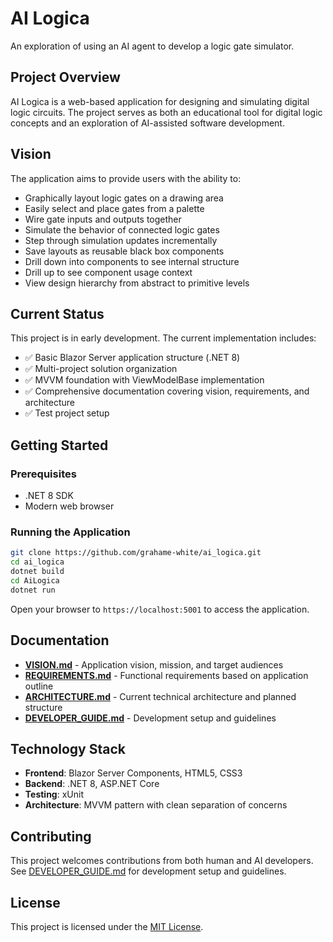 # AI Logica

An exploration of using an AI agent to develop a logic gate simulator.

## Project Overview

AI Logica is a web-based application for designing and simulating digital logic circuits. The project serves as both an educational tool for digital logic concepts and an exploration of AI-assisted software development.

## Vision

The application aims to provide users with the ability to:
- Graphically layout logic gates on a drawing area
- Easily select and place gates from a palette
- Wire gate inputs and outputs together  
- Simulate the behavior of connected logic gates
- Step through simulation updates incrementally
- Save layouts as reusable black box components
- Drill down into components to see internal structure
- Drill up to see component usage context
- View design hierarchy from abstract to primitive levels

## Current Status

This project is in early development. The current implementation includes:
- ✅ Basic Blazor Server application structure (.NET 8)
- ✅ Multi-project solution organization
- ✅ MVVM foundation with ViewModelBase implementation
- ✅ Comprehensive documentation covering vision, requirements, and architecture
- ✅ Test project setup

## Getting Started

### Prerequisites
- .NET 8 SDK
- Modern web browser

### Running the Application
```bash
git clone https://github.com/grahame-white/ai_logica.git
cd ai_logica
dotnet build
cd AiLogica
dotnet run
```

Open your browser to `https://localhost:5001` to access the application.

## Documentation

- [**VISION.md**](VISION.md) - Application vision, mission, and target audiences
- [**REQUIREMENTS.md**](REQUIREMENTS.md) - Functional requirements based on application outline
- [**ARCHITECTURE.md**](ARCHITECTURE.md) - Current technical architecture and planned structure  
- [**DEVELOPER_GUIDE.md**](DEVELOPER_GUIDE.md) - Development setup and guidelines

## Technology Stack

- **Frontend**: Blazor Server Components, HTML5, CSS3
- **Backend**: .NET 8, ASP.NET Core  
- **Testing**: xUnit
- **Architecture**: MVVM pattern with clean separation of concerns

## Contributing

This project welcomes contributions from both human and AI developers. See [DEVELOPER_GUIDE.md](DEVELOPER_GUIDE.md) for development setup and guidelines.

## License

This project is licensed under the [MIT License](LICENSE).

